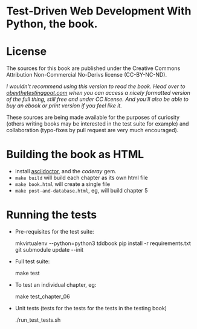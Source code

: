 # Test-Driven Web Development With Python, the book.

# License

The sources for this book are published under the Creative Commons Attribution
Non-Commercial No-Derivs license (CC-BY-NC-ND).

*I wouldn't recommend using this version to read the book.  Head over to
[obeythetestinggoat.com](https://www.obeythetestinggoat.com/pages.book.html)
when you can access a nicely formatted version of the full thing, still free
and under CC license.  And you'll also be able to buy an ebook or print version
if you feel like it.*

These sources are being made available for the purposes of curiosity 
(others writing books may be interested in the test suite for example)
and collaboration (typo-fixes by pull request are very much encouraged).


# Building the book as HTML

- install [asciidoctor](http://asciidoctor.org/), and the *coderay* gem.
- `make build` will build each chapter as its own html file
- `make book.html` will create a single file
- `make post-and-database.html`, eg, will build chapter 5

# Running the tests

* Pre-requisites for the test suite:

    mkvirtualenv --python=python3 tddbook
    pip install -r requirements.txt
    git submodule update --init

* Full test suite:

    make test

* To test an individual chapter, eg:

    make test_chapter_06

* Unit tests (tests for the tests for the tests in the testing book)

    ./run_test_tests.sh

